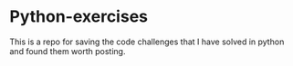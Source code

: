 # Python-exercises
This is a repo for saving the code challenges that I have solved in python and found them worth posting.
